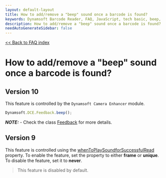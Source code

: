```yaml
---
layout: default-layout
title: How to add/remove a "beep" sound once a barcode is found?
keywords: Dynamsoft Barcode Reader, FAQ, JavaScript, tech basic, beep, sound
description: How to add/remove a "beep" sound once a barcode is found?
needAutoGenerateSidebar: false
---
```


[<< Back to FAQ index](../index.md#ui-customization)

# How to add/remove a "beep" sound once a barcode is found?

## Version 10
This feature is controlled by the `Dynamsoft Camera Enhancer` module. 

```javascript
Dynamsoft.DCE.Feedback.beep();
```
**_NOTE:_** - Check the class [Feedback](https://www.dynamsoft.com/camera-enhancer/docs/web/programming/javascript/api-reference/feedback.html#beep) for more details.


## Version 9
This feature is controlled using the [whenToPlaySoundforSuccessfulRead](https://www.dynamsoft.com/barcode-reader/docs/web/programming/javascript/api-reference/interface/ScanSettings.html?ver=latest) property. To enable the feature, set the property to either **frame** or **unique**. To disable the feature, set it to **never**.

> This feature is disabled by default.

